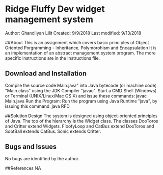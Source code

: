 # Ridge Fluffy Dev widget management system
Author: Ghandilyan Lilit
Created: 9/9/2018
Last modified: 9/13/2018

##About
This is an assignment which covers basic principles of Object Oriented Porgramming - Inheritance, Polymorohism and Encapsulation
It is an implementation of an abstract management system program. The more specific instructions are in the Instructions file.

## Download and Installation
Compile the source code Main.java" into Java bytecode (or machine code) "Main.class" using the JDK Compiler "javac".
Start a CMD Shell (Windows) or Terminal (UNIX/Linux/Mac OS X) and issue these commands:
javac Main.java
Run the Program: Run the program using Java Runtime "java", by issuing this command:
java RFD


##Solution Design
The system is designed using object-oriented principles of Java. The top of the hierarchy is the Widget class. The classes DooToros and Critter extend Widgets.
FloofyLoop and CatBus extend DooToros and SootBall extends CatBus. Sonic extends Critter. 


## Bugs and Issues
No bugs are identified by the author.


##References
NA